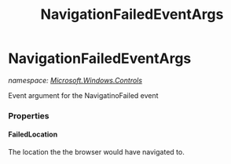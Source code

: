 ﻿---
title: NavigationFailedEventArgs
---

# NavigationFailedEventArgs
_namespace: [Microsoft.Windows.Controls](N-Microsoft.Windows.Controls.html)_

Event argument for the NavigatinoFailed event



### Properties

#### FailedLocation
The location the the browser would have navigated to.

